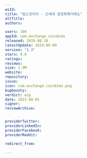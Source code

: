 ```yaml
---
wsId: 
title: "빔스코리아 - 신세대 암호화폐거래소"
altTitle: 
authors:

users: 100
appId: com.exchange.coinbims
released: 2019-08-20
latestUpdate: 2019-09-09
version: "1.3"
stars: 0.0
ratings: 
reviews: 
size: 1.9M
website: 
repository: 
issue: 
icon: com.exchange.coinbims.png
bugbounty: 
verdict: wip
date: 2021-08-01
signer: 
reviewArchive:


providerTwitter: 
providerLinkedIn: 
providerFacebook: 
providerReddit: 

redirect_from:

---
```



